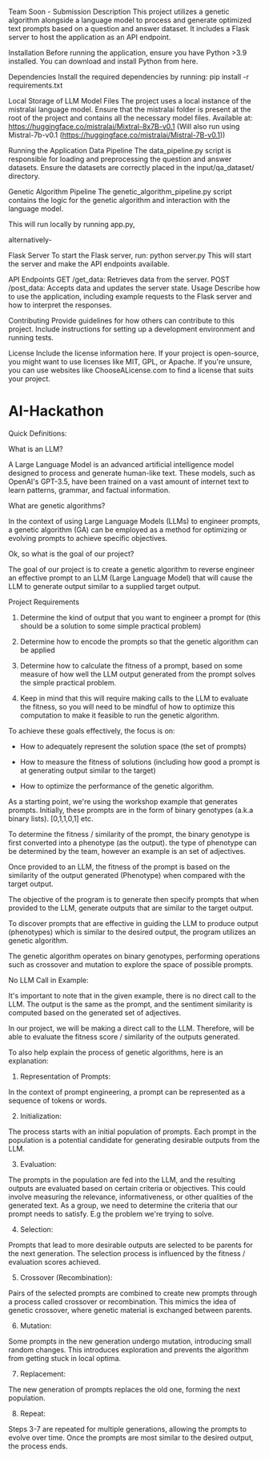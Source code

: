 Team Soon - Submission
Description
This project utilizes a genetic algorithm alongside a language model to process and generate optimized text prompts based on a question and answer dataset. It includes a Flask server to host the application as an API endpoint.

Installation
Before running the application, ensure you have Python >3.9 installed. You can download and install Python from here.

Dependencies
Install the required dependencies by running:
pip install -r requirements.txt

Local Storage of LLM Model Files
The project uses a local instance of the mistralai language model. Ensure that the mistralai folder is present at the root of the project and contains all the necessary model files. Available at: https://huggingface.co/mistralai/Mixtral-8x7B-v0.1 (Will also run using Mistral-7b-v0.1 (https://huggingface.co/mistralai/Mistral-7B-v0.1))

Running the Application
Data Pipeline
The data_pipeline.py script is responsible for loading and preprocessing the question and answer datasets. Ensure the datasets are correctly placed in the input/qa_dataset/ directory.

Genetic Algorithm Pipeline
The genetic_algorithm_pipeline.py script contains the logic for the genetic algorithm and interaction with the language model.

This will run locally by running app.py, 

alternatively-

Flask Server
To start the Flask server, run:
python server.py
This will start the server and make the API endpoints available.

API Endpoints
GET /get_data: Retrieves data from the server.
POST /post_data: Accepts data and updates the server state.
Usage
Describe how to use the application, including example requests to the Flask server and how to interpret the responses.

Contributing
Provide guidelines for how others can contribute to this project. Include instructions for setting up a development environment and running tests.

License
Include the license information here. If your project is open-source, you might want to use licenses like MIT, GPL, or Apache. If you're unsure, you can use websites like ChooseALicense.com to find a license that suits your project.



# AI-Hackathon

Quick Definitions: 

What is an LLM?

A Large Language Model is an advanced artificial intelligence model designed to process and generate human-like text. These models, such as OpenAI's GPT-3.5, have been trained on a vast amount of internet text to learn patterns, grammar, and factual information.

What are genetic algorithms?

In the context of using Large Language Models (LLMs) to engineer prompts, a genetic algorithm (GA) can be employed as a method for optimizing or evolving prompts to achieve specific objectives. 

Ok, so what is the goal of our project?

The goal of our project is to create a genetic algorithm to reverse engineer an effective prompt to an LLM (Large Language Model) that will cause the LLM to generate output similar to a supplied target output.

Project Requirements

1. Determine the kind of output that you want to engineer a prompt for (this should be a solution to some simple practical problem)

2. Determine how to encode the prompts so that the genetic algorithm can be applied

3. Determine how to calculate the fitness of a prompt, based on some measure of how well the LLM output generated from the prompt solves the simple practical problem.

4. Keep in mind that this will require making calls to the LLM to evaluate the fitness, so you will need to be mindful of how to optimize this computation to make it feasible to run the genetic algorithm.

To achieve these goals effectively, the focus is on:

- How to adequately represent the solution space (the set of prompts)

- How to measure the fitness of solutions (including how good a prompt is at generating output similar to the target)

- How to optimize the performance of the genetic algorithm.

As a starting point, we're using the workshop example that generates prompts. Initially, these prompts are in the form of binary genotypes (a.k.a binary lists). [0,1,1,0,1] etc.

To determine the fitness / similarity of the prompt, the binary genotype is first converted into a phenotype (as the output). the type of phenotype can be determined by the team, however an example is an set of adjectives.

Once provided to an LLM, the fitness of the prompt is based on the similarity of the output generated (Phenotype) when compared with the target output.

The objective of the program is to generate then specify prompts that when provided to the LLM, generate outputs that are similar to the target output.

 To discover prompts that are effective in guiding the LLM to produce output (phenotypes) which is similar to the desired output, the program utilizes an genetic algorithm.

 The genetic algorithm operates on binary genotypes, performing operations such as crossover and mutation to explore the space of possible prompts. 


No LLM Call in Example:

It's important to note that in the given example, there is no direct call to the LLM. The output is the same as the prompt, and the sentiment similarity is computed based on the generated set of adjectives.

In our project, we will be making a direct call to the LLM. Therefore, will be able to evaluate the fitness score / similarity of the outputs generated.

To also help explain the process of genetic algorithms, here is an explanation:

1. Representation of Prompts:

In the context of prompt engineering, a prompt can be represented as a sequence of tokens or words.

2. Initialization:

The process starts with an initial population of prompts. Each prompt in the population is a potential candidate for generating desirable outputs from the LLM.

3. Evaluation:

The prompts in the population are fed into the LLM, and the resulting outputs are evaluated based on certain criteria or objectives. This could involve measuring the relevance, informativeness, or other qualities of the generated text. As a group, we need to determine the criteria that our prompt needs to satisfy. E.g the problem we're trying to solve.

4. Selection:

Prompts that lead to more desirable outputs are selected to be parents for the next generation. The selection process is influenced by the fitness / evaluation scores achieved.

5. Crossover (Recombination):

Pairs of the selected prompts are combined to create new prompts through a process called crossover or recombination. This mimics the idea of genetic crossover, where genetic material is exchanged between parents.

6. Mutation:

Some prompts in the new generation undergo mutation, introducing small random changes. This introduces exploration and prevents the algorithm from getting stuck in local optima.

7. Replacement:

The new generation of prompts replaces the old one, forming the next population.

8. Repeat:

Steps 3-7 are repeated for multiple generations, allowing the prompts to evolve over time. Once the prompts are most similar to the desired output, the process ends.
